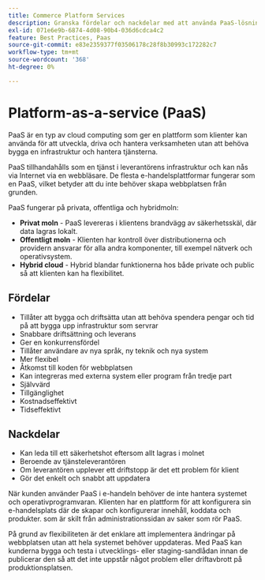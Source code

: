 ```yaml
---
title: Commerce Platform Services
description: Granska fördelar och nackdelar med att använda PaaS-lösningar för din värdinfrastruktur för att avgöra vad som passar ert e-handelsprojekt.
exl-id: 071e6e9b-6874-4d08-90b4-036d6cdca4c2
feature: Best Practices, Paas
source-git-commit: e83e2359377f03506178c28f8b30993c172282c7
workflow-type: tm+mt
source-wordcount: '368'
ht-degree: 0%

---
```


# Platform-as-a-service (PaaS)

PaaS är en typ av cloud computing som ger en plattform som klienter kan använda för att utveckla, driva och hantera verksamheten utan att behöva bygga en infrastruktur och hantera tjänsterna.

PaaS tillhandahålls som en tjänst i leverantörens infrastruktur och kan nås via Internet via en webbläsare. De flesta e-handelsplattformar fungerar som en PaaS, vilket betyder att du inte behöver skapa webbplatsen från grunden.

PaaS fungerar på privata, offentliga och hybridmoln:

- **Privat moln** - PaaS levereras i klientens brandvägg av säkerhetsskäl, där data lagras lokalt.
- **Offentligt moln** - Klienten har kontroll över distributionerna och providern ansvarar för alla andra komponenter, till exempel nätverk och operativsystem.
- **Hybrid cloud** - Hybrid blandar funktionerna hos både private och public så att klienten kan ha flexibilitet.

## Fördelar

- Tillåter att bygga och driftsätta utan att behöva spendera pengar och tid på att bygga upp infrastruktur som servrar
- Snabbare driftsättning och leverans
- Ger en konkurrensfördel
- Tillåter användare av nya språk, ny teknik och nya system
- Mer flexibel
- Åtkomst till koden för webbplatsen
- Kan integreras med externa system eller program från tredje part
- Självvärd
- Tillgänglighet
- Kostnadseffektivt
- Tidseffektivt

## Nackdelar

- Kan leda till ett säkerhetshot eftersom allt lagras i molnet
- Beroende av tjänsteleverantören
- Om leverantören upplever ett driftstopp är det ett problem för
klient
- Gör det enkelt och snabbt att uppdatera

När kunden använder PaaS i e-handeln behöver de inte hantera systemet och operativprogramvaran. Klienten har en plattform för att konfigurera sin e-handelsplats där de skapar och konfigurerar innehåll, koddata och produkter. som är skilt från administrationssidan av saker som rör PaaS.

På grund av flexibiliteten är det enklare att implementera ändringar på webbplatsen utan att hela systemet behöver uppdateras. Med PaaS kan kunderna bygga och testa i utvecklings- eller staging-sandlådan innan de publicerar den så att det inte uppstår något problem eller driftavbrott på produktionsplatsen.
